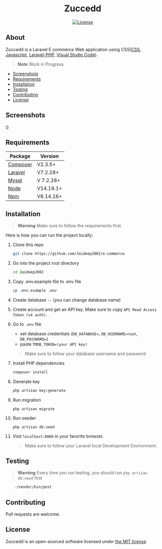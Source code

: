 <h1 align="center">Zuccedd</h1>
<p align="center"><a href="https://github.com/sathviksai002/e-commerce/blob/main/LICENSE.md"><img src="https://poser.pugx.org/cpriego/valet-linux/license.svg" alt="License"></a>
</p>


## About
Zuccedd is a Laravel E commerce Web application using CSS([CSS](https://developer.mozilla.org/en-US/docs/Web/CSS), [Javascript](https://devdocs.io/javascript/), [Laravel-PHP](https://laravel.com/), [Visual Studio Code](https://code.visualstudio.com/docs/introvideos/basics)).

> **Note**
> Work in Progress

* [Screenshots](#screenshots)
* [Requirements](#requirements)
* [Installation](#installation)
* [Testing](#testing)
* [Contributing](#contributing)
* [License](#license)


<a name="screenshots"></a>
## Screenshots

()

<a name="requirements"></a>
## Requirements

Package | Version
--- | ---
[Composer](https://getcomposer.org/)  | V2.3.5+
[Laravel](https://laravel.com/docs/7.x/readme) | V7.2.28+
[Mysql](https://www.mysql.com/)  |V 7.2.28+
[Node](https://nodejs.org/en/) | V14.19.1+
[Npm](https://nodejs.org/en/)  | V6.14.16+ 

<a name="installation"></a>
## Installation

> **Warning**
> Make sure to follow the requirements first.


Here is how you can run the project locally:
1. Clone this repo
    ```sh
    git clone https://github.com/Jaideep2002/e-commerce
    ```

1. Go into the project root directory
    ```sh
    cd Jaideep2002
    ```

1. Copy .env.example file to .env file
    ```sh
    cp .env.example .env
    ```


1. Create database `--` (you can change database name)
2. Create account and get an API key. Make sure to copy `API Read Access Token (v4 auth)`.
3. Go to `.env` file 
    - set database credentials (`DB_DATABASE=`, `DB_USERNAME=root`, `DB_PASSWORD=`)
    - paste `TMDB_TOKEN=(your API key)` 
    > Make sure to follow your database username and password

1. Install PHP dependencies 
    ```sh
    composer install
    ```

1. Generate key 
    ```sh
    php artisan key:generate
    ```
1. Run migration
    ```
    php artisan migrate
    ```
    
1. Run seeder
    ```
    php artisan db:seed
    ```
    
    
1. Visit `localhost:8000` in your favorite browser.     

    > Make sure to follow your Laravel local Development Environment.

<a name="testing"></a>
## Testing

> **Warning**
> Every time you run testing, you should run `php artisan db:seed` first

```sh
    ./vendor/bin/pest
```
<a name="contributing"></a>
## Contributing
Pull requests are welcome.

<a name="license"></a>
## License


Zuccedd is an open-sourced software licensed under [the MIT license](https://github.com/sathviksai002/e-commerce/blob/main/LICENSE.md)

